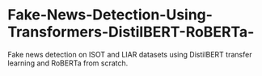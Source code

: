 # Fake-News-Detection-Using-Transformers-DistilBERT-RoBERTa-
Fake news detection on ISOT and LIAR datasets using DistilBERT transfer learning and RoBERTa from scratch.
